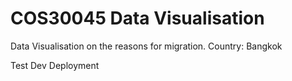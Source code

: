 # COS30045 Data Visualisation

Data Visualisation on the reasons for migration.
Country: Bangkok

Test Dev Deployment
